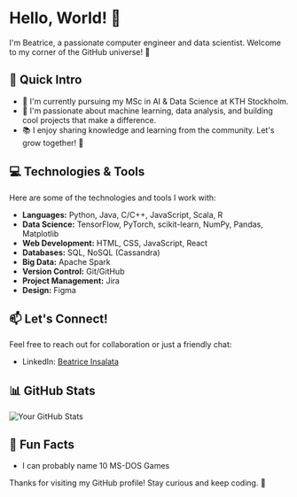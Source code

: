 # Hello, World! 👋

I'm Beatrice, a passionate computer engineer and data scientist. Welcome to my corner of the GitHub universe! 🌌

## 🚀 Quick Intro

- 🔭 I'm currently pursuing my MSc in AI & Data Science at KTH Stockholm.
- 🌱 I'm passionate about machine learning, data analysis, and building cool projects that make a difference.
- 📚 I enjoy sharing knowledge and learning from the community. Let's grow together! 🌱

## 💻 Technologies & Tools

Here are some of the technologies and tools I work with:

- **Languages:** Python, Java, C/C++, JavaScript, Scala, R
- **Data Science:** TensorFlow, PyTorch, scikit-learn, NumPy, Pandas, Matplotlib
- **Web Development:** HTML, CSS, JavaScript, React
- **Databases:** SQL, NoSQL (Cassandra)
- **Big Data:** Apache Spark
- **Version Control:** Git/GitHub
- **Project Management:** Jira
- **Design:** Figma

## 📫 Let's Connect!

Feel free to reach out for collaboration or just a friendly chat:

- LinkedIn: [Beatrice Insalata](https://www.linkedin.com/in/beatrice-insalata-23b291230/)


## 📊 GitHub Stats

![Your GitHub Stats](https://github-readme-stats.vercel.app/api?username=SaladSlayer00&show_icons=true&count_private=true&theme=algolia)

## 🌈 Fun Facts
- I can probably name 10 MS-DOS Games

Thanks for visiting my GitHub profile! Stay curious and keep coding. 🚀
